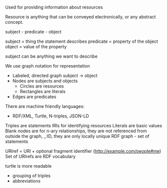 Used for providing information about resources

Resource is anything that can be conveyed electronically, or any abstract concept.

subject - predicate - object

subject = thing the statement describes
predicate = property of the object
object = value of the property

subject can be anything we want to describe


We use graph notation for representation
- Labeled, directed graph subject -> object
- Nodes are subjects and objects
	- Circles are resources
	- Rectangles are literals
- Edges are predicates

There are machine friendly languages:
- RDF/XML, Turtle, N-triples, JSON-LD

Triples are statements
IRIs for identifying resources
Literals are basic values
Blank nodes are for n-ary relationships, they are not referenced from outside the graph, _:ID, they are only locally unique
RDF graph - set of statements

URIref = URI + optional fragment identifier (http://example.com/people#me)
Set of URIrefs are RDF vocabulary

turtle is more readable
- grouping of triples
- abbreviations